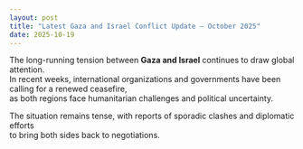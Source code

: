 ```yaml
---
layout: post
title: "Latest Gaza and Israel Conflict Update – October 2025"
date: 2025-10-19
---
```


The long-running tension between **Gaza and Israel** continues to draw global attention.  
In recent weeks, international organizations and governments have been calling for a renewed ceasefire,  
as both regions face humanitarian challenges and political uncertainty.  

The situation remains tense, with reports of sporadic clashes and diplomatic efforts  
to bring both sides back to negotiations.
